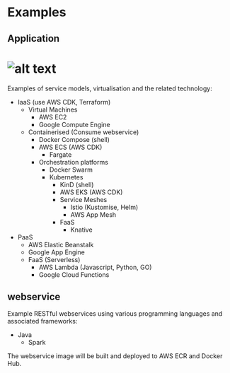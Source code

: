 # Examples

## Application
# ![alt text](service_models.png)

Examples of service models, virtualisation and the related technology: 
* IaaS (use AWS CDK, Terraform)
  * Virtual Machines
    * AWS EC2
    * Google Compute Engine
  * Containerised (Consume webservice)
    * Docker Compose (shell)
    * AWS ECS (AWS CDK)
      * Fargate
    * Orchestration platforms
      * Docker Swarm
      * Kubernetes
        * KinD (shell)
        * AWS EKS (AWS CDK)
        * Service Meshes
          * Istio (Kustomise, Helm)
          * AWS App Mesh
        * FaaS
          * Knative
* PaaS
  * AWS Elastic Beanstalk
  * Google App Engine
  * FaaS (Serverless)
    * AWS Lambda (Javascript, Python, GO)
    * Google Cloud Functions

## webservice
Example RESTful webservices using various programming languages and associated frameworks:
* Java
  * Spark

The webservice image will be built and deployed to AWS ECR and Docker Hub.
